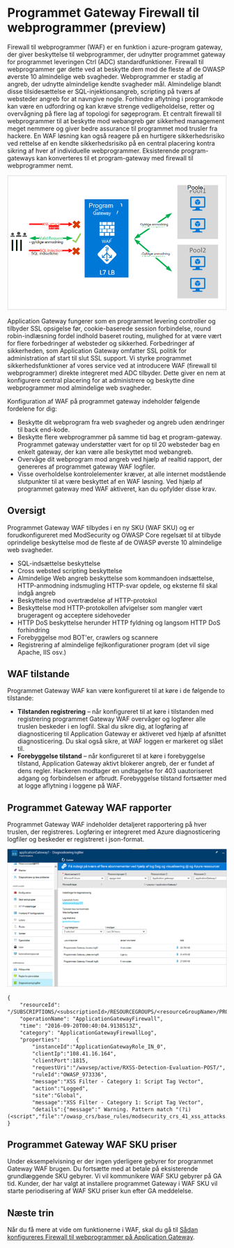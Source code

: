 <properties
   pageTitle="Introduktion til Firewall til webprogrammer (WAF) for Application Gateway | Microsoft Azure"
   description="Denne side indeholder en oversigt over Web Application Firewall (WAF) for Application Gateway "
   documentationCenter="na"
   services="application-gateway"
   authors="amsriva"
   manager="rossort"
   editor="amsriva"/>
<tags
   ms.service="application-gateway"
   ms.devlang="na"
   ms.topic="hero-article"
   ms.tgt_pltfrm="na"
   ms.workload="infrastructure-services"
   ms.date="10/25/2016"
   ms.author="amsriva"/>

# <a name="application-gateway-web-application-firewall-preview"></a>Programmet Gateway Firewall til webprogrammer (preview)

Firewall til webprogrammer (WAF) er en funktion i azure-program gateway, der giver beskyttelse til webprogrammer, der udnytter programmet gateway for programmet leveringen Ctrl (ADC) standardfunktioner. Firewall til webprogrammer gør dette ved at beskytte dem mod de fleste af de OWASP øverste 10 almindelige web svagheder. Webprogrammer er stadig af angreb, der udnytte almindelige kendte svagheder mål. Almindelige blandt disse tilsidesættelse er SQL-injektionsangreb, scripting på tværs af websteder angreb for at navngive nogle. Forhindre aflytning i programkode kan være en udfordring og kan kræve strenge vedligeholdelse, retter og overvågning på flere lag af topologi for søgeprogram. Et centralt firewall til webprogrammer til at beskytte mod webangreb gør sikkerhed management meget nemmere og giver bedre assurance til programmet mod trusler fra hackere. En WAF løsning kan også reagere på en hurtigere sikkerhedsrisiko ved rettelse af en kendte sikkerhedsrisiko på en central placering kontra sikring af hver af individuelle webprogrammer. Eksisterende program-gateways kan konverteres til et program-gateway med firewall til webprogrammer nemt.

![imageURLroute](./media/application-gateway-webapplicationfirewall-overview/WAF1.png)

Application Gateway fungerer som en programmet levering controller og tilbyder SSL opsigelse før, cookie-baserede session forbindelse, round robin-indlæsning fordel indhold baseret routing, mulighed for at være vært for flere forbedringer af websteder og sikkerhed. Forbedringer af sikkerheden, som Application Gateway omfatter SSL politik for administration af start til slut SSL support. Vi styrke programmet sikkerhedsfunktioner af vores service ved at introducere WAF (firewall til webprogrammer) direkte integreret med ADC tilbyder. Dette giver en nem at konfigurere central placering for at administrere og beskytte dine webprogrammer mod almindelige web svagheder.

Konfiguration af WAF på programmet gateway indeholder følgende fordelene for dig:

- Beskytte dit webprogram fra web svagheder og angreb uden ændringer til back end-kode.
- Beskytte flere webprogrammer på samme tid bag et program-gateway. Programmet gateway understøtter vært for op til 20 websteder bag en enkelt gateway, der kan være alle beskyttet mod webangreb.
- Overvåge dit webprogram mod angreb ved hjælp af realtid rapport, der genereres af programmet gateway WAF logfiler.
- Visse overholdelse kontrolelementer kræver, at alle internet modstående slutpunkter til at være beskyttet af en WAF løsning. Ved hjælp af programmet gateway med WAF aktiveret, kan du opfylder disse krav.

## <a name="overview"></a>Oversigt

Programmet Gateway WAF tilbydes i en ny SKU (WAF SKU) og er forudkonfigureret med ModSecurity og OWASP Core regelsæt til at tilbyde oprindelige beskyttelse mod de fleste af de OWASP øverste 10 almindelige web svagheder.

- SQL-indsættelse beskyttelse
- Cross websted scripting beskyttelse
- Almindelige Web angreb beskyttelse som kommandoen indsættelse, HTTP-anmodning indsmugling HTTP-svar opdele, og eksterne fil skal indgå angreb
- Beskyttelse mod overtrædelse af HTTP-protokol
- Beskyttelse mod HTTP-protokollen afvigelser som mangler vært brugeragent og acceptere sidehoveder
- HTTP DoS beskyttelse herunder HTTP fyldning og langsom HTTP DoS forhindring
- Forebyggelse mod BOT'er, crawlers og scannere
- Registrering af almindelige fejlkonfigurationer program (det vil sige Apache, IIS osv.)

## <a name="waf-modes"></a>WAF tilstande

Programmet Gateway WAF kan være konfigureret til at køre i de følgende to tilstande:

- **Tilstanden registrering** – når konfigureret til at køre i tilstanden med registrering programmet Gateway WAF overvåger og logfører alle truslen beskeder i en logfil. Skal du sikre dig, at logføring af diagnosticering til Application Gateway er aktiveret ved hjælp af afsnittet diagnosticering. Du skal også sikre, at WAF loggen er markeret og slået til.
- **Forebyggelse tilstand** – når konfigureret til at køre i forebyggelse tilstand, Application Gateway aktivt blokerer angreb, der er fundet af dens regler. Hackeren modtager en undtagelse for 403 uautoriseret adgang og forbindelsen er afbrudt. Forebyggelse tilstand fortsætter med at logge aflytning i loggene på WAF.

## <a name="application-gateway-waf-reports"></a>Programmet Gateway WAF rapporter

Programmet Gateway WAF indeholder detaljeret rapportering på hver truslen, der registreres. Logføring er integreret med Azure diagnosticering logfiler og beskeder er registreret i json-format.

![imageURLroute](./media/application-gateway-webapplicationfirewall-overview/waf2.png)

    {
        "resourceId": "/SUBSCRIPTIONS/<subscriptionId>/RESOURCEGROUPS/<resourceGroupName>/PROVIDERS/MICROSOFT.NETWORK/APPLICATIONGATEWAYS/<applicationGatewayName>",
        "operationName": "ApplicationGatewayFirewall",
        "time": "2016-09-20T00:40:04.9138513Z",
        "category": "ApplicationGatewayFirewallLog",
        "properties":     {
            "instanceId":"ApplicationGatewayRole_IN_0",
            "clientIp":"108.41.16.164",
            "clientPort":1815,
            "requestUri":"/wavsep/active/RXSS-Detection-Evaluation-POST/",
            "ruleId":"OWASP_973336",
            "message":"XSS Filter - Category 1: Script Tag Vector",
            "action":"Logged",
            "site":"Global",
            "message":"XSS Filter - Category 1: Script Tag Vector",
            "details":{"message":" Warning. Pattern match "(?i)(<script","file":"/owasp_crs/base_rules/modsecurity_crs_41_xss_attacks.conf","line":"14"}}
    }

## <a name="application-gateway-waf-sku-pricing"></a>Programmet Gateway WAF SKU priser

Under eksempelvisning er der ingen yderligere gebyrer for programmet Gateway WAF brugen. Du fortsætte med at betale på eksisterende grundlæggende SKU gebyrer. Vi vil kommunikere WAF SKU gebyrer på GA tid. Kunder, der har valgt at installere programmet Gateway i WAF SKU vil starte periodisering af WAF SKU priser kun efter GA meddelelse.

## <a name="next-steps"></a>Næste trin

Når du få mere at vide om funktionerne i WAF, skal du gå til [Sådan konfigureres Firewall til webprogrammer på Application Gateway](application-gateway-web-application-firewall-portal.md).
